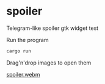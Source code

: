 # spoiler
Telegram-like spoiler gtk widget test

Run the program
```rust
cargo run
```

Drag'n'drop images to open them

[spoiler.webm](https://github.com/yuraiz/spoiler/assets/63008755/bcda781f-75d7-48d1-a7bc-2e529a400333)
